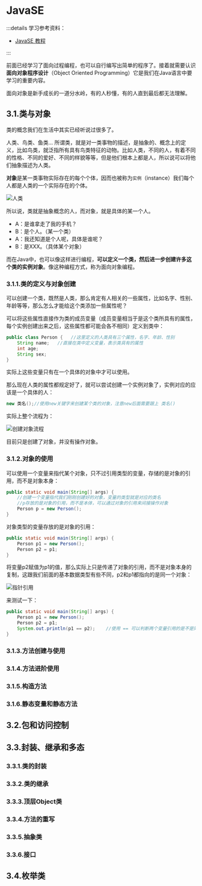 # JavaSE

:::details 学习参考资料：

- [JavaSE 教程](https://www.bilibili.com/video/BV1YP4y1o75f)

:::

前面已经学习了面向过程编程，也可以自行编写出简单的程序了。接着就需要认识 **面向对象程序设计**（Object Oriented
Programming）它是我们在Java语言中要学习的重要内容。

面向对象是新手成长的一道分水岭，有的人秒懂，有的人直到最后都无法理解。

## 3.1.类与对象

类的概念我们在生活中其实已经听说过很多了。

人类、鸟类、鱼类...
所谓类，就是对一类事物的描述，是抽象的、概念上的定义，比如鸟类，就泛指所有具有鸟类特征的动物。比如人类，不同的人，有着不同的性格、不同的爱好、不同的样貌等等，但是他们根本上都是人，所以说可以将他们抽象描述为人类。

**对象**是某一类事物实际存在的每个个体，因而也被称为`实例`（instance）我们每个人都是人类的一个实际存在的个体。

<img src="https://oss.itbaima.cn/internal/markdown/2022/09/19/U2P7qWOtRz5bhFY.png" alt="人类">

所以说，类就是抽象概念的人，而对象，就是具体的某一个人。

* A：是谁拿走了我的手机？
* B：是个人。（某一个类）
* A：我还知道是个人呢，具体是谁呢？
* B：是XXX。（具体某个对象）

而在Java中，也可以像这样进行编程，**可以定义一个类，然后进一步创建许多这个类的实例对象**。像这种编程方式，称为面向对象编程。

### 3.1.1.类的定义与对象创建

可以创建一个类，既然是人类，那么肯定有人相关的一些属性，比如名字、性别、年龄等等，那么怎么才能给这个类添加一些属性呢？

可以将这些属性直接作为类的成员变量（成员变量相当于是这个类所具有的属性，每个实例创建出来之后，这些属性都可能会各不相同）定义到类中：

```java
public class Person {   //这里定义的人类具有三个属性，名字、年龄、性别
    String name;   //直接在类中定义变量，表示类具有的属性
    int age;
    String sex;
}
```

实际上这些变量只有在一个具体的对象中才可以使用。

那么现在人类的属性都规定好了，就可以尝试创建一个实例对象了，实例对应的应该是一个具体的人：

```java
new 类名();//使用new关键字来创建某个类的对象，注意new后面需要跟上 类名()
```

实际上整个流程为：

<img src="https://oss.itbaima.cn/internal/markdown/2022/09/19/dSM4XDBV7qkIUlb.png" alt="创建对象流程">

目前只是创建了对象，并没有操作对象。

### 3.1.2.对象的使用

可以使用一个变量来指代某个对象，只不过引用类型的变量，存储的是对象的引用，而不是对象本身：

```java
public static void main(String[] args) {
  	//创建一个变量指代我们刚刚创建好的对象，变量的类型就是对应的类名
  	//p存放的是对象的引用，而不是本体，可以通过对象的引用来间接操作对象
    Person p = new Person();
}
```

对象类型的变量存放的是对象的引用：

```java
public static void main(String[] args) {
    Person p1 = new Person();
    Person p2 = p1;
}
```

将变量p2赋值为p1的值，那么实际上只是传递了对象的引用，而不是对象本身的复制，这跟我们前面的基本数据类型有些不同，p2和p1都指向的是同一个对象：

<img src="https://oss.itbaima.cn/internal/markdown/2022/09/19/GBPaNZsr2MSKvCq.png" alt="指针引用">

来测试一下：

```java
public static void main(String[] args) {
    Person p1 = new Person();
    Person p2 = p1;
    System.out.println(p1 == p2);    //使用 == 可以判断两个变量引用的是不是同一个对象
}
```



### 3.1.3.方法创建与使用

### 3.1.4.方法进阶使用

### 3.1.5.构造方法

### 3.1.6.静态变量和静态方法

## 3.2.包和访问控制

## 3.3.封装、继承和多态

### 3.3.1.类的封装

### 3.3.2.类的继承

### 3.3.3.顶层Object类

### 3.3.4.方法的重写

### 3.3.5.抽象类

### 3.3.6.接口

## 3.4.枚举类

